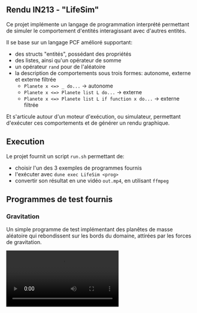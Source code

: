 ## Rendu IN213 - "LifeSim"

Ce projet implémente un langage de programmation interprété permettant de simuler le comportement d'entités interagissant avec d'autres entités.

Il se base sur un langage PCF amélioré supportant:
- des structs "entités", possédant des propriétés
- des listes, ainsi qu'un opérateur de somme
- un opérateur `rand` pour de l'aléatoire
- la description de comportements sous trois formes: autonome, externe et externe filtrée
  - `Planete x <=> _ do...` -> autonome
  - `Planete x <=> Planete list L do...` -> externe
  - `Planete x <=> Planete list L if function x do...` -> externe filtrée

Et s'articule autour d'un moteur d'exécution, ou simulateur, permettant d'exécuter ces comportements et de générer un rendu graphique.

## Execution

Le projet fournit un script `run.sh` permettant de:
- choisir l'un des 3 exemples de programmes fournis
- l'exécuter avec `dune exec LifeSim <prog>`
- convertir son résultat en une vidéo `out.mp4`, en utilisant `ffmpeg`

## Programmes de test fournis

### Gravitation

Un simple programme de test implémentant des planêtes de masse aléatoire qui rebondissent sur les bords du domaine, attirées par les forces de gravitation.

![](examples/gravitation.mp4)
